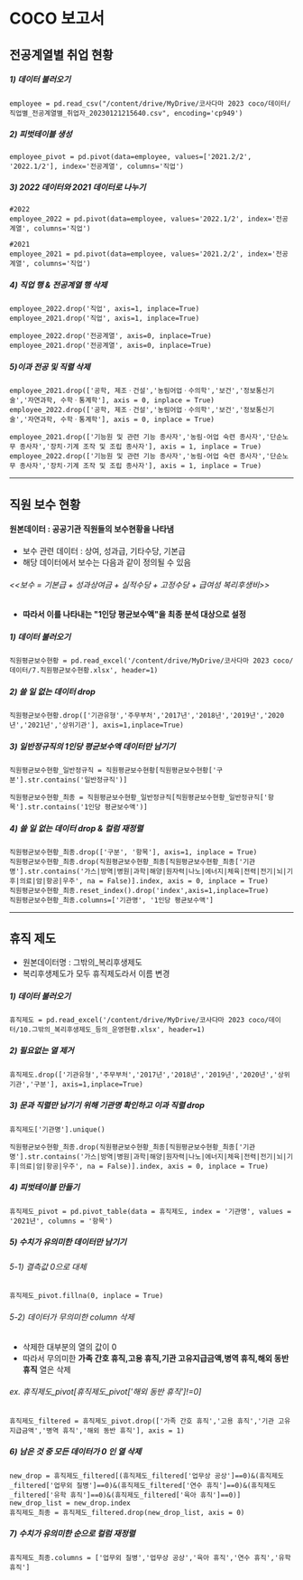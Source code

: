 # COCO 보고서
## 전공계열별 취업 현황
##### 1) 데이터 불러오기
    employee = pd.read_csv("/content/drive/MyDrive/코사다마 2023 coco/데이터/직업별_전공계열별_취업자_20230121215640.csv", encoding='cp949')

##### 2) 피벗테이블 생성
    employee_pivot = pd.pivot(data=employee, values=['2021.2/2', '2022.1/2'], index='전공계열', columns='직업')

##### 3) 2022 데이터와 2021 데이터로 나누기
    #2022
    employee_2022 = pd.pivot(data=employee, values='2022.1/2', index='전공계열', columns='직업')

    #2021
    employee_2021 = pd.pivot(data=employee, values='2021.2/2', index='전공계열', columns='직업')


##### 4) 직업 행 & 전공계열 행 삭제
    employee_2022.drop('직업', axis=1, inplace=True)
    employee_2021.drop('직업', axis=1, inplace=True)

    employee_2022.drop('전공계열', axis=0, inplace=True)
    employee_2021.drop('전공계열', axis=0, inplace=True)

##### 5)이과 전공 및 직렬 삭제
    employee_2021.drop(['공학, 제조ㆍ건설','농림어업ㆍ수의학','보건','정보통신기술','자연과학, 수학ㆍ통계학'], axis = 0, inplace = True)
    employee_2022.drop(['공학, 제조ㆍ건설','농림어업ㆍ수의학','보건','정보통신기술','자연과학, 수학ㆍ통계학'], axis = 0, inplace = True)

    employee_2021.drop(['기능원 및 관련 기능 종사자','농림·어업 숙련 종사자','단순노무 종사자','장치·기계 조작 및 조립 종사자'], axis = 1, inplace = True)
    employee_2022.drop(['기능원 및 관련 기능 종사자','농림·어업 숙련 종사자','단순노무 종사자','장치·기계 조작 및 조립 종사자'], axis = 1, inplace = True)

<hr/>

## 직원 보수 현황
#### 원본데이터 : 공공기관 직원들의 보수현황을 나타냄
* 보수 관련 데이터 : 상여, 성과급, 기타수당, 기본급 
* 해당 데이터에서 보수는 다음과 같이 정의될 수 있음
###### <<보수 = 기본급 + 성과상여금 + 실적수당 + 고정수당 + 급여성 복리후생비>>
* **따라서 이를 나타내는 "1인당 평균보수액"을 최종 분석 대상으로 설정**

##### 1) 데이터 불러오기
    직원평균보수현황 = pd.read_excel('/content/drive/MyDrive/코사다마 2023 coco/데이터/7.직원평균보수현황.xlsx', header=1)

##### 2) 쓸 일 없는 데이터 drop
    직원평균보수현황.drop(['기관유형','주무부처','2017년','2018년','2019년','2020년','2021년','상위기관'], axis=1,inplace=True)

##### 3) 일반정규직의 1인당 평균보수액 데이터만 남기기
    직원평균보수현황_일반정규직 = 직원평균보수현황[직원평균보수현황['구분'].str.contains('일반정규직')]
    
    직원평균보수현황_최종 = 직원평균보수현황_일반정규직[직원평균보수현황_일반정규직['항목'].str.contains('1인당 평균보수액')]

##### 4) 쓸 일 없는 데이터 drop & 컬럼 재정렬
    직원평균보수현황_최종.drop(['구분', '항목'], axis=1, inplace = True)
    직원평균보수현황_최종.drop(직원평균보수현황_최종[직원평균보수현황_최종['기관명'].str.contains('가스|방역|병원|과학|해양|원자력|나노|에너지|체육|전력|전기|뇌|기후|의료|암|항공|우주', na = False)].index, axis = 0, inplace = True)
    직원평균보수현황_최종.reset_index().drop('index',axis=1,inplace=True)
    직원평균보수현황_최종.columns=['기관명', '1인당 평균보수액']

<hr/>

## 휴직 제도
* 원본데이터명 : 그밖의_복리후생제도
* 복리후생제도가 모두 휴직제도라서 이름 변경

##### 1) 데이터 불러오기
    휴직제도 = pd.read_excel('/content/drive/MyDrive/코사다마 2023 coco/데이터/10.그밖의_복리후생제도_등의_운영현황.xlsx', header=1)


##### 2) 필요없는 열 제거
    휴직제도.drop(['기관유형','주무부처','2017년','2018년','2019년','2020년','상위기관','구분'], axis=1,inplace=True)

##### 3) 문과 직렬만 남기기 위해 기관명 확인하고 이과 직렬 drop
    휴직제도['기관명'].unique()

    직원평균보수현황_최종.drop(직원평균보수현황_최종[직원평균보수현황_최종['기관명'].str.contains('가스|방역|병원|과학|해양|원자력|나노|에너지|체육|전력|전기|뇌|기후|의료|암|항공|우주', na = False)].index, axis = 0, inplace = True)

##### 4) 피벗테이블 만들기
    휴직제도_pivot = pd.pivot_table(data = 휴직제도, index = '기관명', values = '2021년', columns = '항목')

##### 5) 수치가 유의미한 데이터만 남기기
###### 5-1) 결측값 0으로 대체
    휴직제도_pivot.fillna(0, inplace = True)
###### 5-2) 데이터가 무의미한 column 삭제
* 삭제한 대부분의 열의 값이 0 
* 따라서 무의미한 **가족 간호 휴직,고용 휴직,기관 고유지급금액,병역 휴직,해외 동반 휴직** 열은 삭제
###### ex. 휴직제도_pivot[휴직제도_pivot['해외 동반 휴직']!=0]
######
    휴직제도_filtered = 휴직제도_pivot.drop(['가족 간호 휴직','고용 휴직','기관 고유지급금액','병역 휴직','해외 동반 휴직'], axis = 1)

##### 6) 남은 것 중 모든 데이터가 0 인 열 삭제
    new_drop = 휴직제도_filtered[(휴직제도_filtered['업무상 공상']==0)&(휴직제도_filtered['업무외 질병']==0)&(휴직제도_filtered['연수 휴직']==0)&(휴직제도_filtered['유학 휴직']==0)&(휴직제도_filtered['육아 휴직']==0)]
    new_drop_list = new_drop.index
    휴직제도_최종 = 휴직제도_filtered.drop(new_drop_list, axis = 0)

##### 7) 수치가 유의미한 순으로 컬럼 재정렬
    휴직제도_최종.columns = ['업무외 질병','업무상 공상','육아 휴직','연수 휴직','유학 휴직']

